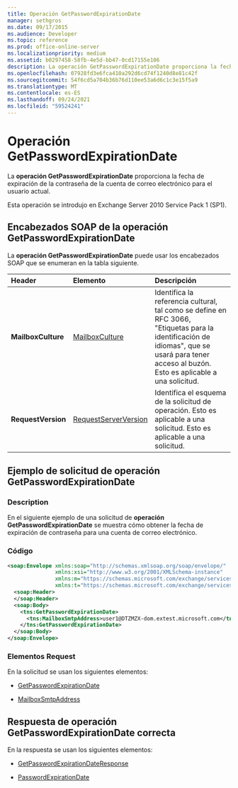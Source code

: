 ```yaml
---
title: Operación GetPasswordExpirationDate
manager: sethgros
ms.date: 09/17/2015
ms.audience: Developer
ms.topic: reference
ms.prod: office-online-server
ms.localizationpriority: medium
ms.assetid: b0297458-58fb-4e5d-bb47-0cd17155e106
description: La operación GetPasswordExpirationDate proporciona la fecha de expiración de la contraseña de la cuenta de correo electrónico para el usuario actual.
ms.openlocfilehash: 07928fd3e6fca410a292d6cd74f1240d8e81c42f
ms.sourcegitcommit: 54f6cd5a704b36b76d110ee53a6d6c1c3e15f5a9
ms.translationtype: MT
ms.contentlocale: es-ES
ms.lasthandoff: 09/24/2021
ms.locfileid: "59524241"
---
```

# <a name="getpasswordexpirationdate-operation"></a>Operación GetPasswordExpirationDate

La **operación GetPasswordExpirationDate** proporciona la fecha de expiración de la contraseña de la cuenta de correo electrónico para el usuario actual. 
  
Esta operación se introdujo en Exchange Server 2010 Service Pack 1 (SP1).
  
## <a name="getpasswordexpirationdate-operation-soap-headers"></a>Encabezados SOAP de la operación GetPasswordExpirationDate

La **operación GetPasswordExpirationDate** puede usar los encabezados SOAP que se enumeran en la tabla siguiente. 
  
|**Header**|**Elemento**|**Descripción**|
|:-----|:-----|:-----|
|**MailboxCulture** <br/> |[MailboxCulture](mailboxculture.md) <br/> |Identifica la referencia cultural, tal como se define en RFC 3066, "Etiquetas para la identificación de idiomas", que se usará para tener acceso al buzón. Esto es aplicable a una solicitud.  <br/> |
|**RequestVersion** <br/> |[RequestServerVersion](requestserverversion.md) <br/> |Identifica el esquema de la solicitud de operación. Esto es aplicable a una solicitud. Esto es aplicable a una solicitud.  <br/> |
   
## <a name="getpasswordexpirationdate-operation-request-example"></a>Ejemplo de solicitud de operación GetPasswordExpirationDate

### <a name="description"></a>Description

En el siguiente ejemplo de una solicitud de **operación GetPasswordExpirationDate** se muestra cómo obtener la fecha de expiración de contraseña para una cuenta de correo electrónico. 
  
### <a name="code"></a>Código

```XML
<soap:Envelope xmlns:soap="http://schemas.xmlsoap.org/soap/envelope/"
               xmlns:xsi="http://www.w3.org/2001/XMLSchema-instance"
               xmlns:m="https://schemas.microsoft.com/exchange/services/2006/messages"
               xmlns:t="https://schemas.microsoft.com/exchange/services/2006/types">
  <soap:Header>
  </soap:Header>
  <soap:Body>
    <tns:GetPasswordExpirationDate>
      <tns:MailboxSmtpAddress>user1@DTZMZX-dom.extest.microsoft.com</tns:MailboxSmtpAddress>
    </tns:GetPasswordExpirationDate>
  </soap:Body>
</soap:Envelope>

```

### <a name="request-elements"></a>Elementos Request

En la solicitud se usan los siguientes elementos:
  
- [GetPasswordExpirationDate](getpasswordexpirationdate.md)
    
- [MailboxSmtpAddress](mailboxsmtpaddress.md)
    
## <a name="successful-getpasswordexpirationdate-operation-response"></a>Respuesta de operación GetPasswordExpirationDate correcta

En la respuesta se usan los siguientes elementos:
  
- [GetPasswordExpirationDateResponse](getpasswordexpirationdateresponse.md)
    
- [PasswordExpirationDate](passwordexpirationdate.md)
    

